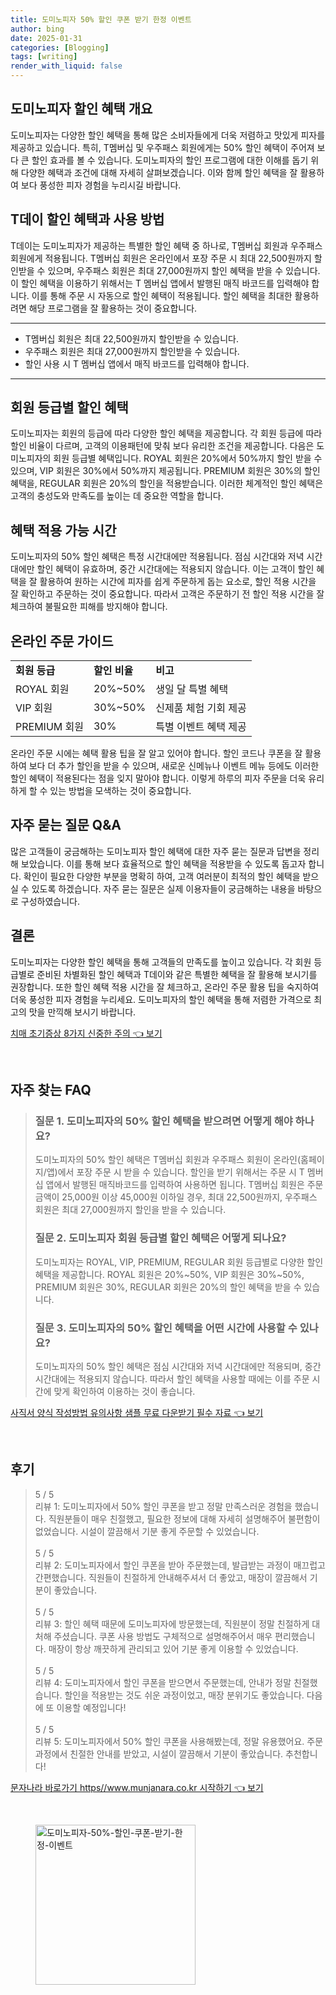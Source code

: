 ```yaml
---
title: 도미노피자 50% 할인 쿠폰 받기 한정 이벤트
author: bing
date: 2025-01-31
categories: [Blogging]
tags: [writing]
render_with_liquid: false
---
```



<h2 id='도미노피자_할인혜택_개요'>도미노피자 할인 혜택 개요</h2>

<p>도미노피자는 다양한 할인 혜택을 통해 많은 소비자들에게 더욱 저렴하고 맛있게 피자를 제공하고 있습니다. 특히, T멤버십 및 우주패스 회원에게는 50% 할인 혜택이 주어져 보다 큰 할인 효과를 볼 수 있습니다. 도미노피자의 할인 프로그램에 대한 이해를 돕기 위해 다양한 혜택과 조건에 대해 자세히 살펴보겠습니다. 이와 함께 할인 혜택을 잘 활용하여 보다 풍성한 피자 경험을 누리시길 바랍니다.</p>

<h2 id='T데이_할인_혜택과_사용방법'>T데이 할인 혜택과 사용 방법</h2>

<p>T데이는 도미노피자가 제공하는 특별한 할인 혜택 중 하나로, T멤버십 회원과 우주패스 회원에게 적용됩니다. T멤버십 회원은 온라인에서 포장 주문 시 최대 22,500원까지 할인받을 수 있으며, 우주패스 회원은 최대 27,000원까지 할인 혜택을 받을 수 있습니다. 이 할인 혜택을 이용하기 위해서는 T 멤버십 앱에서 발행된 매직 바코드를 입력해야 합니다. 이를 통해 주문 시 자동으로 할인 혜택이 적용됩니다. 할인 혜택을 최대한 활용하려면 해당 프로그램을 잘 활용하는 것이 중요합니다.</p>

<hr />

<ul>
    <li>T멤버십 회원은 최대 22,500원까지 할인받을 수 있습니다.</li>
    <li>우주패스 회원은 최대 27,000원까지 할인받을 수 있습니다.</li>
    <li>할인 사용 시 T 멤버십 앱에서 매직 바코드를 입력해야 합니다.</li>
</ul>

<hr />

<h2 id='회원_등급별_할인_혜택'>회원 등급별 할인 혜택</h2>

<p>도미노피자는 회원의 등급에 따라 다양한 할인 혜택을 제공합니다. 각 회원 등급에 따라 할인 비율이 다르며, 고객의 이용패턴에 맞춰 보다 유리한 조건을 제공합니다. 다음은 도미노피자의 회원 등급별 혜택입니다. ROYAL 회원은 20%에서 50%까지 할인 받을 수 있으며, VIP 회원은 30%에서 50%까지 제공됩니다. PREMIUM 회원은 30%의 할인 혜택을, REGULAR 회원은 20%의 할인을 적용받습니다. 이러한 체계적인 할인 혜택은 고객의 충성도와 만족도를 높이는 데 중요한 역할을 합니다.</p>

<h2 id='혜택_적용_가능_시간'>혜택 적용 가능 시간</h2>

<p>도미노피자의 50% 할인 혜택은 특정 시간대에만 적용됩니다. 점심 시간대와 저녁 시간대에만 할인 혜택이 유효하며, 중간 시간대에는 적용되지 않습니다. 이는 고객이 할인 혜택을 잘 활용하여 원하는 시간에 피자를 쉽게 주문하게 돕는 요소로, 할인 적용 시간을 잘 확인하고 주문하는 것이 중요합니다. 따라서 고객은 주문하기 전 할인 적용 시간을 잘 체크하여 불필요한 피해를 방지해야 합니다.</p>

<h2 id='온라인_주문_가이드'>온라인 주문 가이드</h2>

<table>
    <tr>
        <td><b>회원 등급</b></td>
        <td><b>할인 비율</b></td>
        <td><b>비고</b></td>
    </tr>
    <tr>
        <td>ROYAL 회원</td>
        <td>20%~50%</td>
        <td>생일 달 특별 혜택</td>
    </tr>
    <tr>
        <td>VIP 회원</td>
        <td>30%~50%</td>
        <td>신제품 체험 기회 제공</td>
    </tr>
    <tr>
        <td>PREMIUM 회원</td>
        <td>30%</td>
        <td>특별 이벤트 혜택 제공</td>
    </tr>
</table>

<p>온라인 주문 시에는 혜택 활용 팁을 잘 알고 있어야 합니다. 할인 코드나 쿠폰을 잘 활용하여 보다 더 추가 할인을 받을 수 있으며, 새로운 신메뉴나 이벤트 메뉴 등에도 이러한 할인 혜택이 적용된다는 점을 잊지 말아야 합니다. 이렇게 하루의 피자 주문을 더욱 유리하게 할 수 있는 방법을 모색하는 것이 중요합니다.</p>

<h2 id='자주_묻는_질문_QNA'>자주 묻는 질문 Q&A</h2>

<p>많은 고객들이 궁금해하는 도미노피자 할인 혜택에 대한 자주 묻는 질문과 답변을 정리해 보았습니다. 이를 통해 보다 효율적으로 할인 혜택을 적용받을 수 있도록 돕고자 합니다. 확인이 필요한 다양한 부분을 명확히 하여, 고객 여러분이 최적의 할인 혜택을 받으실 수 있도록 하겠습니다. 자주 묻는 질문은 실제 이용자들이 궁금해하는 내용을 바탕으로 구성하였습니다.</p>

<h2 id='결론'>결론</h2>

<p>도미노피자는 다양한 할인 혜택을 통해 고객들의 만족도를 높이고 있습니다. 각 회원 등급별로 준비된 차별화된 할인 혜택과 T데이와 같은 특별한 혜택을 잘 활용해 보시기를 권장합니다. 또한 할인 혜택 적용 시간을 잘 체크하고, 온라인 주문 활용 팁을 숙지하여 더욱 풍성한 피자 경험을 누리세요. 도미노피자의 할인 혜택을 통해 저렴한 가격으로 최고의 맛을 만끽해 보시기 바랍니다.</p>


<p><a class="click-button" title="치매 초기증상 8가지 신중한 주의" href="https://24nara.github.io/posts/%EC%B9%98%EB%A7%A4-%EC%B4%88%EA%B8%B0%EC%A6%9D%EC%83%81-8%EA%B0%80%EC%A7%80-%EC%8B%A0%EC%A4%91%ED%95%9C-%EC%A3%BC%EC%9D%98/" rel="dofollow">치매 초기증상 8가지 신중한 주의 👈 보기</a></p><br>
<h2 id='자주_찾는_FAQ'>자주 찾는 FAQ</h2>
<div itemscope="" itemtype="https://schema.org/FAQPage">
<blockquote>
<div itemscope="" itemprop="mainEntity" itemtype="https://schema.org/Question">
<h3 itemprop="name">질문 1. 도미노피자의 50% 할인 혜택을 받으려면 어떻게 해야 하나요?</h3>
<div itemscope="" itemprop="acceptedAnswer" itemtype="https://schema.org/Answer">
<span itemprop="text">
<p>도미노피자의 50% 할인 혜택은 T멤버십 회원과 우주패스 회원이 온라인(홈페이지/앱)에서 포장 주문 시 받을 수 있습니다. 할인을 받기 위해서는 주문 시 T 멤버십 앱에서 발행된 매직바코드를 입력하여 사용하면 됩니다. T멤버십 회원은 주문 금액이 25,000원 이상 45,000원 이하일 경우, 최대 22,500원까지, 우주패스 회원은 최대 27,000원까지 할인을 받을 수 있습니다.</p>
</span>
</div>
</div>
<div itemscope="" itemprop="mainEntity" itemtype="https://schema.org/Question">
<h3 itemprop="name">질문 2. 도미노피자 회원 등급별 할인 혜택은 어떻게 되나요?</h3>
<div itemscope="" itemprop="acceptedAnswer" itemtype="https://schema.org/Answer">
<span itemprop="text">
<p>도미노피자는 ROYAL, VIP, PREMIUM, REGULAR 회원 등급별로 다양한 할인 혜택을 제공합니다. ROYAL 회원은 20%~50%, VIP 회원은 30%~50%, PREMIUM 회원은 30%, REGULAR 회원은 20%의 할인 혜택을 받을 수 있습니다.</p>
</span>
</div>
</div>
<div itemscope="" itemprop="mainEntity" itemtype="https://schema.org/Question">
<h3 itemprop="name">질문 3. 도미노피자의 50% 할인 혜택을 어떤 시간에 사용할 수 있나요?</h3>
<div itemscope="" itemprop="acceptedAnswer" itemtype="https://schema.org/Answer">
<span itemprop="text">
<p>도미노피자의 50% 할인 혜택은 점심 시간대와 저녁 시간대에만 적용되며, 중간 시간대에는 적용되지 않습니다. 따라서 할인 혜택을 사용할 때에는 이를 주문 시간에 맞게 확인하여 이용하는 것이 좋습니다.</p>
</span>
</div>
</div>
</blockquote>
</div>
<p><a class="click-button" title="사직서 양식 작성방법 유의사항 샘플 무료 다운받기 필수 자료" href="https://24nara.github.io/posts/%EC%82%AC%EC%A7%81%EC%84%9C-%EC%96%91%EC%8B%9D-%EC%9E%91%EC%84%B1%EB%B0%A9%EB%B2%95-%EC%9C%A0%EC%9D%98%EC%82%AC%ED%95%AD-%EC%83%98%ED%94%8C-%EB%AC%B4%EB%A3%8C-%EB%8B%A4%EC%9A%B4%EB%B0%9B%EA%B8%B0-%ED%95%84%EC%88%98-%EC%9E%90%EB%A3%8C/" rel="dofollow">사직서 양식 작성방법 유의사항 샘플 무료 다운받기 필수 자료 👈 보기</a></p><br>
<h2 id='후기'>후기</h2>
<div itemscope itemtype="https://schema.org/Product">
  <blockquote>
  <div itemprop="review" itemscope itemtype="https://schema.org/Review">
      <div itemprop="reviewRating" itemscope itemtype="https://schema.org/Rating"> <span itemprop="ratingValue">5</span> / <span itemprop="bestRating">5</span> </div>
      <span itemprop="reviewBody">리뷰 1: 도미노피자에서 50% 할인 쿠폰을 받고 정말 만족스러운 경험을 했습니다. 직원분들이 매우 친절했고, 필요한 정보에 대해 자세히 설명해주어 불편함이 없었습니다. 시설이 깔끔해서 기분 좋게 주문할 수 있었습니다.</span>
  </div>
  <br>
  <div itemprop="review" itemscope itemtype="https://schema.org/Review">
      <div itemprop="reviewRating" itemscope itemtype="https://schema.org/Rating"> <span itemprop="ratingValue">5</span> / <span itemprop="bestRating">5</span> </div>
      <span itemprop="reviewBody">리뷰 2: 도미노피자에서 할인 쿠폰을 받아 주문했는데, 발급받는 과정이 매끄럽고 간편했습니다. 직원들이 친절하게 안내해주셔서 더 좋았고, 매장이 깔끔해서 기분이 좋았습니다.</span>
  </div>
  <br>
  <div itemprop="review" itemscope itemtype="https://schema.org/Review">
      <div itemprop="reviewRating" itemscope itemtype="https://schema.org/Rating"> <span itemprop="ratingValue">5</span> / <span itemprop="bestRating">5</span> </div>
      <span itemprop="reviewBody">리뷰 3: 할인 혜택 때문에 도미노피자에 방문했는데, 직원분이 정말 친절하게 대처해 주셨습니다. 쿠폰 사용 방법도 구체적으로 설명해주어서 매우 편리했습니다. 매장이 항상 깨끗하게 관리되고 있어 기분 좋게 이용할 수 있었습니다.</span>
  </div>
  <br>
  <div itemprop="review" itemscope itemtype="https://schema.org/Review">
      <div itemprop="reviewRating" itemscope itemtype="https://schema.org/Rating"> <span itemprop="ratingValue">5</span> / <span itemprop="bestRating">5</span> </div>
      <span itemprop="reviewBody">리뷰 4: 도미노피자에서 할인 쿠폰을 받으면서 주문했는데, 안내가 정말 친절했습니다. 할인을 적용받는 것도 쉬운 과정이었고, 매장 분위기도 좋았습니다. 다음에 또 이용할 예정입니다!</span>
  </div>
  <br>
  <div itemprop="review" itemscope itemtype="https://schema.org/Review">
      <div itemprop="reviewRating" itemscope itemtype="https://schema.org/Rating"> <span itemprop="ratingValue">5</span> / <span itemprop="bestRating">5</span> </div>
      <span itemprop="reviewBody">리뷰 5: 도미노피자에서 50% 할인 쿠폰을 사용해봤는데, 정말 유용했어요. 주문 과정에서 친절한 안내를 받았고, 시설이 깔끔해서 기분이 좋았습니다. 추천합니다!</span>
  </div>
  </blockquote>
</div>
<p><a class="click-button" title="문자나라 바로가기 https//www.munjanara.co.kr 시작하기" href="https://24nara.github.io/posts/%EB%AC%B8%EC%9E%90%EB%82%98%EB%9D%BC-%EB%B0%94%EB%A1%9C%EA%B0%80%EA%B8%B0-httpswww.munjanara.co.kr-%EC%8B%9C%EC%9E%91%ED%95%98%EA%B8%B0/" rel="dofollow">문자나라 바로가기 https//www.munjanara.co.kr 시작하기 👈 보기</a></p><br>
<figure class="image"><img src="https://24nara.github.io/assets/img/thumbnail/도미노피자-50%-할인-쿠폰-받기-한정-이벤트.webp" alt="도미노피자-50%-할인-쿠폰-받기-한정-이벤트" width="256" height="256"></figure>